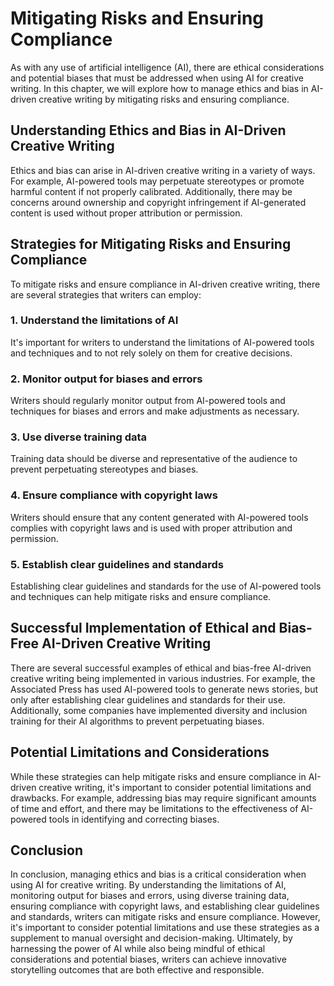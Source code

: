 Mitigating Risks and Ensuring Compliance
===========================================================================================================

As with any use of artificial intelligence (AI), there are ethical considerations and potential biases that must be addressed when using AI for creative writing. In this chapter, we will explore how to manage ethics and bias in AI-driven creative writing by mitigating risks and ensuring compliance.

Understanding Ethics and Bias in AI-Driven Creative Writing
-----------------------------------------------------------

Ethics and bias can arise in AI-driven creative writing in a variety of ways. For example, AI-powered tools may perpetuate stereotypes or promote harmful content if not properly calibrated. Additionally, there may be concerns around ownership and copyright infringement if AI-generated content is used without proper attribution or permission.

Strategies for Mitigating Risks and Ensuring Compliance
-------------------------------------------------------

To mitigate risks and ensure compliance in AI-driven creative writing, there are several strategies that writers can employ:

### 1. Understand the limitations of AI

It's important for writers to understand the limitations of AI-powered tools and techniques and to not rely solely on them for creative decisions.

### 2. Monitor output for biases and errors

Writers should regularly monitor output from AI-powered tools and techniques for biases and errors and make adjustments as necessary.

### 3. Use diverse training data

Training data should be diverse and representative of the audience to prevent perpetuating stereotypes and biases.

### 4. Ensure compliance with copyright laws

Writers should ensure that any content generated with AI-powered tools complies with copyright laws and is used with proper attribution and permission.

### 5. Establish clear guidelines and standards

Establishing clear guidelines and standards for the use of AI-powered tools and techniques can help mitigate risks and ensure compliance.

Successful Implementation of Ethical and Bias-Free AI-Driven Creative Writing
-----------------------------------------------------------------------------

There are several successful examples of ethical and bias-free AI-driven creative writing being implemented in various industries. For example, the Associated Press has used AI-powered tools to generate news stories, but only after establishing clear guidelines and standards for their use. Additionally, some companies have implemented diversity and inclusion training for their AI algorithms to prevent perpetuating biases.

Potential Limitations and Considerations
----------------------------------------

While these strategies can help mitigate risks and ensure compliance in AI-driven creative writing, it's important to consider potential limitations and drawbacks. For example, addressing bias may require significant amounts of time and effort, and there may be limitations to the effectiveness of AI-powered tools in identifying and correcting biases.

Conclusion
----------

In conclusion, managing ethics and bias is a critical consideration when using AI for creative writing. By understanding the limitations of AI, monitoring output for biases and errors, using diverse training data, ensuring compliance with copyright laws, and establishing clear guidelines and standards, writers can mitigate risks and ensure compliance. However, it's important to consider potential limitations and use these strategies as a supplement to manual oversight and decision-making. Ultimately, by harnessing the power of AI while also being mindful of ethical considerations and potential biases, writers can achieve innovative storytelling outcomes that are both effective and responsible.

